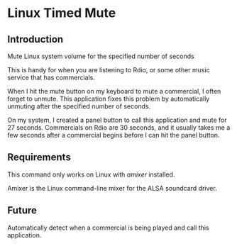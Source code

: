 # Linux Timed Mute

## Introduction

Mute Linux system volume for the specified number of seconds

This is handy for when you are listening to Rdio, or some other music service that has commercials.

When I hit the mute button on my keyboard to mute a commercial, I often forget to unmute.  This application fixes this problem by automatically unmuting after the specified number of seconds.

On my system, I created a panel button to call this application and mute for 27 seconds. Commercials on Rdio are 30 seconds, and it usually takes me a few seconds after a commercial begins before I can hit the panel button.

## Requirements

This command only works on Linux with *amixer* installed.

Amixer is the Linux command-line mixer for the ALSA soundcard driver.

## Future

Automatically detect when a commercial is being played and call this application.
